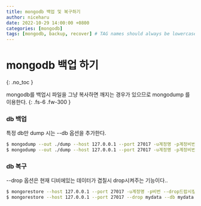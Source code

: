 ```yaml
---
title: mongodb 백업 및 복구하기
author: niceharu
date: 2022-10-29 14:00:00 +0800
categories: [mongodb]
tags: [mongodb, backup, recover] # TAG names should always be lowercase
---
```


# mongodb 백업 하기
{: .no_toc }

mongodb를 백업시 파일을 그냥 복사하면 깨지는 경우가 있으므로 mongodump 를 이용한다.
{: .fs-6 .fw-300 }

### db 백업
특정 db만 dump 시는 --db 옵션을 추가한다.
```bash
$ mongodump --out ./dump --host 127.0.0.1 --port 27017 -u계정명 -p계정비번 
$ mongodump --out ./dump --host 127.0.0.1 --port 27017 -u계정명 -p계정비번 --db db명
```

### db 복구
--drop 옵션은 현재 디비에있는 데이터가 겹칠시 drop시켜주는 기능이다..
```bash
$ mongorestore --host 127.0.0.1 --port 27017 -u계정명 -p비번 --drop드랍시킬 디비명 --db복구하려는 db명 <복구 디렉터리 위치>
$ mongorestore --host 127.0.0.1 --port 27017 --drop mydata --db mydata ./mongo_data
 ```